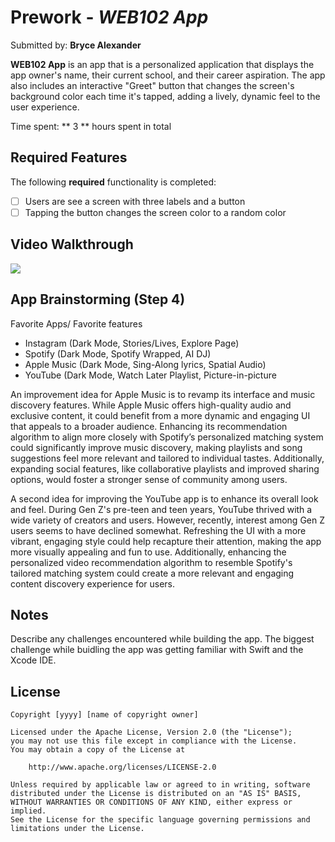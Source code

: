 # Prework - *WEB102 App*

Submitted by: **Bryce Alexander**

**WEB102 App** is an app that is a personalized application that displays the app owner's name, their current school, and their career aspiration. The app also includes an interactive "Greet" button that changes the screen's background color each time it's tapped, adding a lively, dynamic feel to the user experience.

Time spent: ** 3 ** hours spent in total

## Required Features

The following **required** functionality is completed:

- [ ] Users are see a screen with three labels and a button
- [ ] Tapping the button changes the screen color to a random color
 
## Video Walkthrough
<div>
    <a href="https://www.loom.com/share/f6bf6f05aee8464c937837055b136571">
    </a>
    <a href="https://www.loom.com/share/f6bf6f05aee8464c937837055b136571">
      <img style="max-width:300px;" src="https://cdn.loom.com/sessions/thumbnails/f6bf6f05aee8464c937837055b136571-a9298c7d41b6bc50-full-play.gif">
    </a>
  </div>

## App Brainstorming (Step 4)

Favorite Apps/ Favorite features
- Instagram (Dark Mode, Stories/Lives, Explore Page)
- Spotify (Dark Mode, Spotify Wrapped, AI DJ)
- Apple Music (Dark Mode, Sing-Along lyrics, Spatial Audio)
- YouTube (Dark Mode, Watch Later Playlist, Picture-in-picture

An improvement idea for Apple Music is to revamp its interface and music discovery features. While Apple Music offers high-quality audio and exclusive content, it could benefit from a more dynamic and engaging UI that appeals to a broader audience. Enhancing its recommendation algorithm to align more closely with Spotify’s personalized matching system could significantly improve music discovery, making playlists and song suggestions feel more relevant and tailored to individual tastes. Additionally, expanding social features, like collaborative playlists and improved sharing options, would foster a stronger sense of community among users.

A second idea for improving the YouTube app is to enhance its overall look and feel. During Gen Z's pre-teen and teen years, YouTube thrived with a wide variety of creators and users. However, recently, interest among Gen Z users seems to have declined somewhat. Refreshing the UI with a more vibrant, engaging style could help recapture their attention, making the app more visually appealing and fun to use. Additionally, enhancing the personalized video recommendation algorithm to resemble Spotify's tailored matching system could create a more relevant and engaging content discovery experience for users.
## Notes

Describe any challenges encountered while building the app.
The biggest challenge while buidling the app was getting familiar with Swift and the Xcode IDE.

## License

    Copyright [yyyy] [name of copyright owner]

    Licensed under the Apache License, Version 2.0 (the "License");
    you may not use this file except in compliance with the License.
    You may obtain a copy of the License at

        http://www.apache.org/licenses/LICENSE-2.0

    Unless required by applicable law or agreed to in writing, software
    distributed under the License is distributed on an "AS IS" BASIS,
    WITHOUT WARRANTIES OR CONDITIONS OF ANY KIND, either express or implied.
    See the License for the specific language governing permissions and
    limitations under the License.
